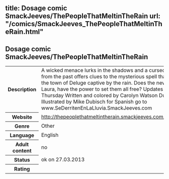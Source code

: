 title: Dosage comic SmackJeeves/ThePeopleThatMeltinTheRain
url: "/comics/SmackJeeves_ThePeopleThatMeltinTheRain.html"
---
Dosage comic SmackJeeves/ThePeopleThatMeltinTheRain
-----------------------------------------

<table class="comicinfo">
<tr>
<th>Description</th><td>A wicked menace lurks in the shadows and a cursed toy from the past offers clues to the mysterious spell that holds the town of Deluge captive by the rain. Does the new girl, Laura, have the power to set them all free? Updates every Thursday Written and colored by Carolyn Watson Dubisch Illustrated by Mike Dubisch for Spanish go to www.SeDerritenEnLaLluvia.SmackJeeves.com</td>
</tr>
<tr>
<th>Website</th><td><a href="http://thepeoplethatmeltintherain.smackjeeves.com/comics/">http://thepeoplethatmeltintherain.smackjeeves.com/comics/</a></td>
</tr>
<tr>
<th>Genre</th><td>Other</td>
</tr>
<tr>
<th>Language</th><td>English</td>
</tr>
<tr>
<th>Adult content</th><td>no</td>
</tr>
<tr>
<th>Status</th><td>ok on 27.03.2013</td>
</tr>
<tr>
<th>Rating</th><td><div class="g-plusone" data-size="standard" data-annotation="bubble"
 data-href="http://thepeoplethatmeltintherain.smackjeeves.com/comics/"></div></td>
</tr>
</table>
<script type="text/javascript">
  (function() {
    var po = document.createElement('script'); po.type = 'text/javascript'; po.async = true;
    po.src = 'https://apis.google.com/js/plusone.js';
    var s = document.getElementsByTagName('script')[0]; s.parentNode.insertBefore(po, s);
  })();
</script>

